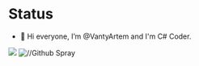 # Status

- 👋 Hi everyone, I’m @VantyArtem and I'm C# Coder.

![](https://camo.githubusercontent.com/126a289301fa6e37603926b2658e142e4f40e20c81f11d3b575ab8c776345bb5/68747470733a2f2f692e696d6775722e636f6d2f7267536f776e552e706e67)
![//Github Spray](https://github.com/Annihil/github-spray)
